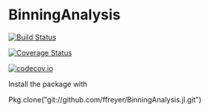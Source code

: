 # BinningAnalysis

[![Build Status](https://travis-ci.org/ffreyer/BinningAnalysis.jl.svg?branch=master)](https://travis-ci.org/ffreyer/BinningAnalysis.jl)

[![Coverage Status](https://coveralls.io/repos/ffreyer/BinningAnalysis.jl/badge.svg?branch=master&service=github)](https://coveralls.io/github/ffreyer/BinningAnalysis.jl?branch=master)

[![codecov.io](http://codecov.io/github/ffreyer/BinningAnalysis.jl/coverage.svg?branch=master)](http://codecov.io/github/ffreyer/BinningAnalysis.jl?branch=master)

Install the package with

Pkg.clone("git://github.com/ffreyer/BinningAnalysis.jl.git")
